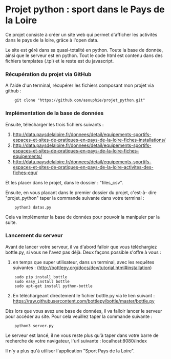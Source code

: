 # Projet python : sport dans le Pays de la Loire

Ce projet consiste à créer un site web qui permet d'afficher les
activités dans le pays de la loire, grâce à l'open data.

Le site est géré dans sa quasi-totalité en python. Toute la base
de donnée, ainsi que le serveur est en python. Tout le code html
est contenu dans des fichiers templates (.tpl) et le reste est du
javascript.

### Récupération du projet via GitHub

A l'aide d'un terminal, récupérer les fichiers composant mon projet 
via github : 
````buildoutcfg
    git clone "https://github.com/asouphie/projet_python.git"
````

### Implémentation de la base de données

Ensuite, télécharger les trois fichiers suivants : 
1. http://data.paysdelaloire.fr/donnees/detail/equipements-sportifs-espaces-et-sites-de-pratiques-en-pays-de-la-loire-fiches-installations/
2. http://data.paysdelaloire.fr/donnees/detail/equipements-sportifs-espaces-et-sites-de-pratiques-en-pays-de-la-loire-fiches-equipements/
3. http://data.paysdelaloire.fr/donnees/detail/equipements-sportifs-espaces-et-sites-de-pratiques-en-pays-de-la-loire-activites-des-fiches-equ/

Et les placer dans le projet, dans le dossier : "files_csv".

Ensuite, en vous placant dans le premier dossier du projet, c'est-à-
dire "projet_python" taper la commande suivante dans votre terminal : 
````buildoutcfg
    python3 datas.py
````

Cela va implémenter la base de données pour pouvoir la manipuler par 
la suite.

### Lancement du serveur

Avant de lancer votre serveur, il va d'abord falloir que vous téléchargiez
bottle.py, si vous ne l'avez pas déjà. Deux façons possible s'offre à vous : 
1. en temps que super utilisateur, dans un terminal, avec les requêtes
suivantes : (http://bottlepy.org/docs/dev/tutorial.html#installation)
````buildoutcfg
    sudo pip install bottle              
    sudo easy_install bottle             
    sudo apt-get install python-bottle
````

2. En téléchargeant directement le fichier bottle.py via le lien 
suivant : 
https://raw.githubusercontent.com/bottlepy/bottle/master/bottle.py


Dès lors que vous avez une base de données, il va falloir lancer le serveur
pour accéder au site. Pour cela veuillez taper la commande suivante : 
````buildoutcfg
    python3 server.py
````

Le serveur est lancé, il ne vous reste plus qu'à taper dans votre barre
de recherche de votre navigateur, l'url suivante : 
localhost:8080/index

Il n'y a plus qu'à utiliser l'application "Sport Pays de la Loire".